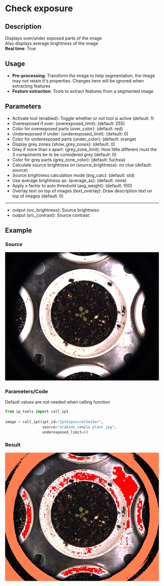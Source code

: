 # Check exposure
## Description
Displays over/under exposed parts of the image<br>Also displays average brightness of the image<br>**Real time**: True
## Usage
- **Pre-processing**: Transform the image to help segmentation, the image may not retain it's properties. Changes here will be ignored when extracting features
- **Feature extraction**: Tools to extract features from a segmented image
## Parameters
- Activate tool (enabled): Toggle whether or not tool is active (default: 1)
- Overexposed if over:  (overexposed_limit):  (default: 255)
- Color for overexposed parts (over_color):  (default: red)
- Underexposed if under:  (underexposed_limit):  (default: 0)
- Color for underexposed parts (under_color):  (default: orange)
- Display grey zones (show_grey_zones):  (default: 0)
- Grey if more than x apart:  (grey_zone_limit): How little different must the 3 components be to be considered grey (default: 0)
- Color for grey parts (grey_zone_color):  (default: fuchsia)
- Calculate source brightness on (source_brightness): no clue (default: source)
- Source brightness calculation mode (brg_calc):  (default: std)
- Use average brightness as: (average_as):  (default: none)
- Apply x factor to auto threshold (avg_weight):  (default: 100)
- Overlay text on top of images (text_overlay): Draw description text on top of images (default: 0)
--------------
- output  (src_brightness): Source brightness:
- output  (src_contrast): Source contrast:
## Example
### Source
![Source image](images/arabido_sample_plant.jpg)

### Parameters/Code
Default values are not needed when calling function
```python
from ip_tools import call_ipt

image = call_ipt(ipt_id="IptExposureChecker",
                 source="arabido_sample_plant.jpg",
                 underexposed_limit=6)
```
### Result
![Result image](images/ipt_Check_exposure.jpg)
